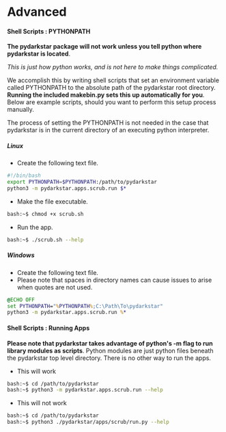 # Advanced

#### Shell Scripts : PYTHONPATH

**The pydarkstar package will not work unless you tell python where pydarkstar is located**.

*This is just how python works, and is not here to make things complicated.*

We accomplish this by writing shell scripts that set an environment variable called PYTHONPATH to the absolute path of the pydarkstar root directory.  **Running the included makebin.py sets this up automatically for you**.  Below are example scripts, should you want to perform this setup process manually.

The process of setting the PYTHONPATH is not needed in the case that pydarkstar is in the current directory of an executing python interpreter.

##### Linux

* Create the following text file.

```bash
#!/bin/bash
export PYTHONPATH=$PYTHONPATH:/path/to/pydarkstar
python3 -m pydarkstar.apps.scrub.run $*
```

* Make the file executable.

```bash
bash:~$ chmod +x scrub.sh
```

* Run the app.

```bash
bash:~$ ./scrub.sh --help
```

##### Windows

* Create the following text file.
* Please note that spaces in directory names can cause issues to arise when quotes are not used.

```bat
@ECHO OFF
set PYTHONPATH="%PYTHONPATH%;C:\Path\To\pydarkstar"
python3 -m pydarkstar.apps.scrub.run %*
```

#### Shell Scripts : Running Apps

**Please note that pydarkstar takes advantage of python's -m flag to run library modules as scripts**.  Python modules are just python files beneath the pydarkstar top level directory.  There is no other way to run the apps.

* This will work

```bash
bash:~$ cd /path/to/pydarkstar
bash:~$ python3 -m pydarkstar.apps.scrub.run --help
```

* This will not work

```bash
bash:~$ cd /path/to/pydarkstar
bash:~$ python3 ./pydarkstar/apps/scrub/run.py --help
```
